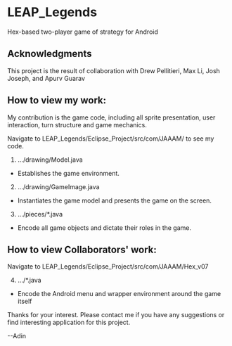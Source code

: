 # LEAP_Legends
Hex-based two-player game of strategy for Android

## Acknowledgments
This project is the result of collaboration with Drew Pellitieri, Max Li, Josh Joseph, and Apurv Guarav

## How to view my work:
My contribution is the game code, including all sprite presentation, user interaction, turn structure and game mechanics.

Navigate to LEAP_Legends/Eclipse_Project/src/com/JAAAM/ to see my code.

1. .../drawing/Model.java 
  * Establishes the game environment.
2. .../drawing/GameImage.java 
  * Instantiates the game model and presents the game on the screen.
3. .../pieces/*.java 
  * Encode all game objects and dictate their roles in the game.

## How to view Collaborators' work:
Navigate to LEAP_Legends/Eclipse_Project/src/com/JAAAM/Hex_v07

4. .../*.java
  * Encode the Android menu and wrapper environment around the game itself

Thanks for your interest. Please contact me if you have any suggestions or find interesting application for this project.

--Adin
